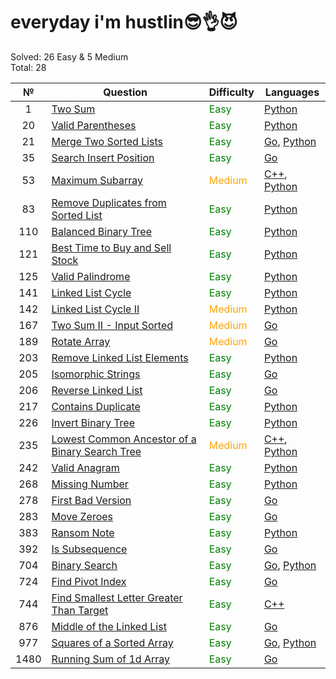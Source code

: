 # everyday i'm hustlin😎👌😈

Solved: 26 Easy & 5 Medium  
Total: 28

|  №   | Question                                                                                                                                    | Difficulty                              | Languages                                                                                                                                                                                                  |
|:----:|---------------------------------------------------------------------------------------------------------------------------------------------|-----------------------------------------|------------------------------------------------------------------------------------------------------------------------------------------------------------------------------------------------------------|
|  1   | [Two Sum](https://leetcode.com/problems/two-sum/)                                                                                           | <span style="color:green">Easy<span>    | [Python](/problems/1.%20Two%20Sum/python/solve.py)                                                                                                                                                         |
|  20  | [Valid Parentheses](https://leetcode.com/problems/valid-parentheses/)                                                                       | <span style="color:green">Easy<span>    | [Python](/problems/20.%20Valid%20parentheses/python/solve.py)                                                                                                                                              |
|  21  | [Merge Two Sorted Lists](https://leetcode.com/problems/merge-two-sorted-lists/)                                                             | <span style="color:green">Easy<span>    | [Go](/problems/21.%20Merge%20Two%20Sorted%20Lists/golang/main.go), [Python](/problems/21.%20Merge%20Two%20Sorted%20Lists/python/solve.py)                                                                  |
|  35  | [Search Insert Position](https://leetcode.com/problems/search-insert-position/)                                                             | <span style="color:green">Easy<span>    | [Go](/problems/35.%20Search%20Insert%20Position/golang/main.go)                                                                                                                                            |
|  53  | [Maximum Subarray](https://leetcode.com/problems/maximum-subarray/)                                                                         | <span style="color:orange">Medium<span> | [C++](/problems/53.%20Maximum%20Subarray/c++/main.cpp), [Python](/problems/53.%20Maximum%20Subarray/python/solve.py)                                                                                       |
|  83  | [Remove Duplicates from Sorted List](https://leetcode.com/problems/remove-duplicates-from-sorted-list/)                                     | <span style="color:green">Easy<span>    | [Python](/problems/83.%20Remove%20Duplicates%20from%20Sorted%20List/python/solve.py)                                                                                                                       |
| 110  | [Balanced Binary Tree](https://leetcode.com/problems/balanced-binary-tree/)                                                                 | <span style="color:green">Easy<span>    | [Python](/problems/110.%20Balanced%20Binary%20Tree/python/solve.py)                                                                                                                                        |
| 121  | [Best Time to Buy and Sell Stock](https://leetcode.com/problems/best-time-to-buy-and-sell-stock/)                                           | <span style="color:green">Easy<span>    | [Python](/problems/121.%20Best%20Time%20to%20Buy%20and%20Sell%20Stock/python/solve.py)                                                                                                                     |
| 125  | [Valid Palindrome](https://leetcode.com/problems/valid-palindrome/)                                                                         | <span style="color:green">Easy<span>    | [Python](/problems/125.%20Valid%20Palindrome/python/solve.py)                                                                                                                                              |
| 141  | [Linked List Cycle](https://leetcode.com/problems/linked-list-cycle/)                                                                       | <span style="color:green">Easy<span>    | [Python](/problems/141.%20Linked%20List%20Cycle/python/solve.py)                                                                                                                                           |
| 142  | [Linked List Cycle II](https://leetcode.com/problems/linked-list-cycle-ii/)                                                                 | <span style="color:orange">Medium<span> | [Python](/problems/142.%20Linked%20List%20Cycle%20II/python/solve.py)                                                                                                                                      |
| 167  | [Two Sum II - Input Sorted](https://leetcode.com/problems/two-sum-ii-input-array-is-sorted/)                                                | <span style="color:orange">Medium<span> | [Go](/problems/167.%20Two%20Sum%20II%20-%20Input%20Array%20Is%20Sorted/golang/main.go)                                                                                                                     |
| 189  | [Rotate Array](https://leetcode.com/problems/rotate-array/)                                                                                 | <span style="color:orange">Medium<span> | [Go](/problems/189.%20Rotate%20Array/golang/main.go)                                                                                                                                                       |
| 203  | [Remove Linked List Elements](https://leetcode.com/problems/remove-linked-list-elements/)                                                   | <span style="color:green">Easy<span>    | [Python](/problems/203.%20Remove%20Linked%20List%20Elements/python/solve.py)                                                                                                                               |
| 205  | [Isomorphic Strings](https://leetcode.com/problems/isomorphic-strings/)                                                                     | <span style="color:green">Easy<span>    | [Go](/problems/205.%20Isomorphic%20Strings/golang/main.go)                                                                                                                                                 |
| 206  | [Reverse Linked List](https://leetcode.com/problems/reverse-linked-list/)                                                                   | <span style="color:green">Easy<span>    | [Go](/problems/206.%20Reverse%20Linked%20List/golang/main.go)                                                                                                                                              |
| 217  | [Contains Duplicate](https://leetcode.com/problems/contains-duplicate/)                                                                     | <span style="color:green">Easy<span>    | [Python](/problems/217.%20Contains%20Duplicate/python/solve.py)                                                                                                                                            |
| 226  | [Invert Binary Tree](https://leetcode.com/problems/invert-binary-tree/)                                                                     | <span style="color:green">Easy<span>    | [Python](/problems/226.%20Invert%20Binary%20Tree/python/solve.py)                                                                                                                                          |
| 235  | [Lowest Common Ancestor of a Binary Search Tree](https://leetcode.com/problems/lowest-common-ancestor-of-a-binary-search-tree/description/) | <span style="color:orange">Medium<span> | [C++](/problems/235.%20Lowest%20Common%20Ancestor%20of%20a%20Binary%20Search%20Tree/c++/main.cpp), [Python](/problems/235.%20Lowest%20Common%20Ancestor%20of%20a%20Binary%20Search%20Tree/python/solve.py) |
| 242  | [Valid Anagram](https://leetcode.com/problems/valid-anagram/)                                                                               | <span style="color:green">Easy<span>    | [Python](/problems/242.%20Valid%20Anagram/python/solve.py)                                                                                                                                                 |
| 268  | [Missing Number](https://leetcode.com/problems/missing-number/)                                                                             | <span style="color:green">Easy<span>    | [Python](/problems/268.%20Missing%20Number/python/solve.py)                                                                                                                                                |
| 278  | [First Bad Version](https://leetcode.com/problems/first-bad-version/)                                                                       | <span style="color:green">Easy<span>    | [Go](/problems/278.%20First%20Bad%20Version/golang/main.go)                                                                                                                                                |
| 283  | [Move Zeroes](https://leetcode.com/problems/move-zeroes/)                                                                                   | <span style="color:green">Easy<span>    | [Go](/problems/283.%20Move%20Zeroes/golang/main.go)                                                                                                                                                        |
| 383  | [Ransom Note](https://leetcode.com/problems/ransom-note/)                                                                                   | <span style="color:green">Easy<span>    | [Python](/problems/383.%20Ransom%20Note/python/solve.py)                                                                                                                                                   |
| 392  | [Is Subsequence](https://leetcode.com/problems/is-subsequence/)                                                                             | <span style="color:green">Easy<span>    | [Go](/problems/392.%20Is%20Subsequence/golang/main.go)                                                                                                                                                     |
| 704  | [Binary Search](https://leetcode.com/problems/binary-search/)                                                                               | <span style="color:green">Easy<span>    | [Go](/problems/704.%20Binary%20Search/golang/main.go), [Python](/problems/704.%20Binary%20Search/python/solve.py)                                                                                          |
| 724  | [Find Pivot Index](https://leetcode.com/problems/find-pivot-index/)                                                                         | <span style="color:green">Easy<span>    | [Go](/problems/724.%20Find%20Pivot%20Index/golang/main.go)                                                                                                                                                 |
| 744  | [Find Smallest Letter Greater Than Target](https://leetcode.com/problems/find-smallest-letter-greater-than-target/)                         | <span style="color:green">Easy<span>    | [C++](/problems/744.%20Find%20Smallest%20Letter%20Greater%20Than%20Target/c++/main.cpp)                                                                                                                    |
| 876  | [Middle of the Linked List](https://leetcode.com/problems/middle-of-the-linked-list/)                                                       | <span style="color:green">Easy<span>    | [Go](/problems/876.%20Middle%20of%20the%20linked%20list/golang/main.go)                                                                                                                                    |
| 977  | [Squares of a Sorted Array](https://leetcode.com/problems/squares-of-a-sorted-array/)                                                       | <span style="color:green">Easy<span>    | [Go](/problems/977.%20Squares%20of%20a%20Sorted%20Array/golang/main.go), [Python](/problems/977.%20Squares%20of%20a%20Sorted%20Array/python/solve.py)                                                      |
| 1480 | [Running Sum of 1d Array](https://leetcode.com/problems/running-sum-of-1d-array/)                                                           | <span style="color:green">Easy<span>    | [Go](/problems/1480.%20Running%20Sum%20of%201d%20Array/golang/main.go)                                                                                                                                     |



